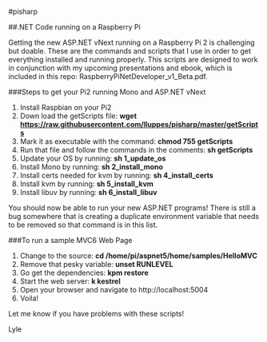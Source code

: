 #pisharp

##.NET Code running on a Raspberry Pi

Getting the new ASP.NET vNext running on a Raspberry Pi 2 is challenging but doable. These are the commands and scripts that I use in order to get everything installed and running properly.  This scripts are designed to work in conjunction with my upcoming presentations and ebook, which is included in this repo: RaspberryPiNetDeveloper_v1_Beta.pdf.

###Steps to get your Pi2 running Mono and ASP.NET vNext
1. Install Raspbian on your Pi2
2. Down load the getScripts file: **wget https://raw.githubusercontent.com/lluppes/pisharp/master/getScripts**
3. Mark it as executable with the command:  **chmod 755 getScripts**
4. Run that file and follow the commands in the comments:  **sh getScripts**
5. Update your OS by running:  **sh 1_update_os**
6. Install Mono by running:  **sh 2_install_mono**
7. Install certs needed for kvm by running: **sh 4_install_certs**
8. Install kvm by running: **sh 5_install_kvm**
9. Install libuv by running: **sh 6_install_libuv**

You should now be able to run your new ASP.NET programs!  There is still a bug somewhere that is creating a duplicate environment variable that needs to be removed so that command is in this list.

###To run a sample MVC6 Web Page
1. Change to the source:  **cd /home/pi/aspnet5/home/samples/HelloMVC**
2. Remove that pesky variable:  **unset RUNLEVEL**
3. Go get the dependencies:  **kpm restore**
3. Start the web server:  **k kestrel**
4. Open your browser and navigate to http://localhost:5004
5. Voila!

Let me know if you have problems with these scripts!

Lyle
